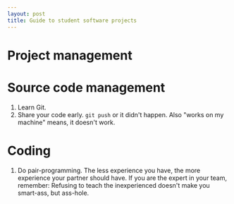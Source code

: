 ```yaml
---
layout: post
title: Guide to student software projects
---
```


# Project management

# Source code management

1. Learn Git.
1. Share your code early. `git push` or it didn't happen. Also "works on my machine" means, it doesn't work.

# Coding

1. Do pair-programming. The less experience you have, the more experience your partner should have. If you are the expert in your team, remember: Refusing to teach the inexperienced doesn't make you smart-ass, but ass-hole.
